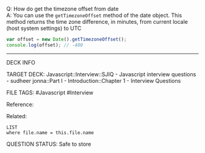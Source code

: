 Q: How do get the timezone offset from date  
A: You can use the `getTimezoneOffset` method of the date object. This method returns the time zone difference, in minutes, from current locale (host system settings) to UTC
```javascript
var offset = new Date().getTimezoneOffset();
console.log(offset); // -480
```
<!--ID: 1693596696205-->

---

DECK INFO

TARGET DECK: Javascript::Interview::SJIQ - Javascript interview questions - sudheer jonna::Part I - Introduction::Chapter 1 - Interview Questions

FILE TAGS: #Javascript #Interview

Reference:

Related:

```dataview
LIST
where file.name = this.file.name
```

QUESTION STATUS: Safe to store